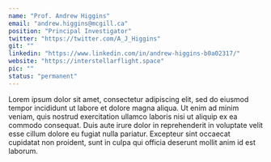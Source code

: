 ```yaml
---
name: "Prof. Andrew Higgins"
email: "andrew.higgins@mcgill.ca"
position: "Principal Investigator"
twitter: "https://twitter.com/A_J_Higgins"
git: ""
linkedin: "https://www.linkedin.com/in/andrew-higgins-b0a02317/"
website: "https://interstellarflight.space"
pic: ""
status: "permanent"
---
```


Lorem ipsum dolor sit amet, consectetur adipiscing elit, sed do eiusmod tempor incididunt ut labore et dolore magna aliqua. Ut enim ad minim veniam, quis nostrud exercitation ullamco laboris nisi ut aliquip ex ea commodo consequat. Duis aute irure dolor in reprehenderit in voluptate velit esse cillum dolore eu fugiat nulla pariatur. Excepteur sint occaecat cupidatat non proident, sunt in culpa qui officia deserunt mollit anim id est laborum.